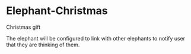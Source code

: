 # Elephant-Christmas
Christmas gift 

The elephant will be configured to link with other elephants to notify user that they are thinking of them.
